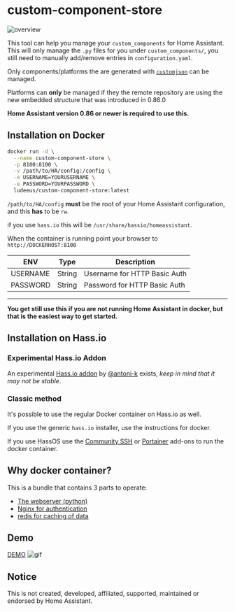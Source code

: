 # custom-component-store

![overview][image_link]

This tool can help you manage your `custom_components` for Home Assistant.  
This will only manage the `.py` files for you under `custom_components/`, 
you still need to manually add/remove entries in `configuration.yaml`.

Only components/platforms the are generated with [`customjson`][customjson] can be managed.

Platforms can **only** be managed if they the remote repository are using the new embedded structure that was introduced in 0.86.0

**Home Assistant version 0.86 or newer is required to use this.**

## Installation on Docker

```bash
docker run -d \
  --name custom-component-store \
  -p 8100:8100 \
  -v /path/to/HA/config:/config \
  -e USERNAME=YOURUSERNAME \
  -e PASSWORD=YOURPASSWORD \
  ludeeus/custom-component-store:latest
```

`/path/to/HA/config` **must** be the root of your Home Assistant configuration, and this **has** to be `rw`.

if you use `hass.io` this will be `/usr/share/hassio/homeassistant`.

When the container is running point your browser to `http://DOCKERHOST:8100`

ENV | Type | Description
-- | -- | --
USERNAME | String | Username for HTTP Basic Auth
PASSWORD | String | Password for HTTP Basic Auth

***

**You get still use this if you are not running Home Assistant in docker, but that is the easiest way to get started.**

## Installation on Hass.io
### Experimental Hass.io Addon
An experimental [Hass.io addon][addon] by [@antoni-k][antonik] exists, _keep in mind that it may not be stable_.

### Classic method
It's possible to use the regular Docker container on Hass.io as well.

If you use the generic `hass.io` installer, use the instructions for docker.

If you use HassOS use the [Community SSH][ssh_addon] or [Portainer][portainer_addon] add-ons to run the docker container.

## Why docker container?

This is a bundle that contains 3 parts to operate:

- [The webserver (python)][pythonfiles]
- [Nginx for authentication][nginx]
- [redis for caching of data][redis]

## Demo

[DEMO][demo]
![gif][gif_link]

## Notice

This is not created, developed, affiliated, supported, maintained or endorsed by Home Assistant.

[antonik]: https://github.com/antoni-k
[addon]: https://github.com/antoni-k/hassio-addons/tree/master/custom-component-store
[ssh_addon]: https://github.com/hassio-addons/addon-ssh
[portainer_addon]: https://github.com/hassio-addons/addon-portainer
[image_link]: https://i.ibb.co/my9BJNK/image.png
[gif_link]: https://i.ibb.co/BszqLXr/demo.gif
[customjson]: https://github.com/ludeeus/customjson
[demo]: https://componentstoredemo.halfdecent.io/
[pythonfiles]: https://github.com/ludeeus/custom-component-store/tree/master/rootfs/opt/store/componentstore
[nginx]: https://www.nginx.com/
[redis]: https://redis.io/
[data]: https://github.com/ludeeus/data/blob/master/custom-component-store/V1/data.json
